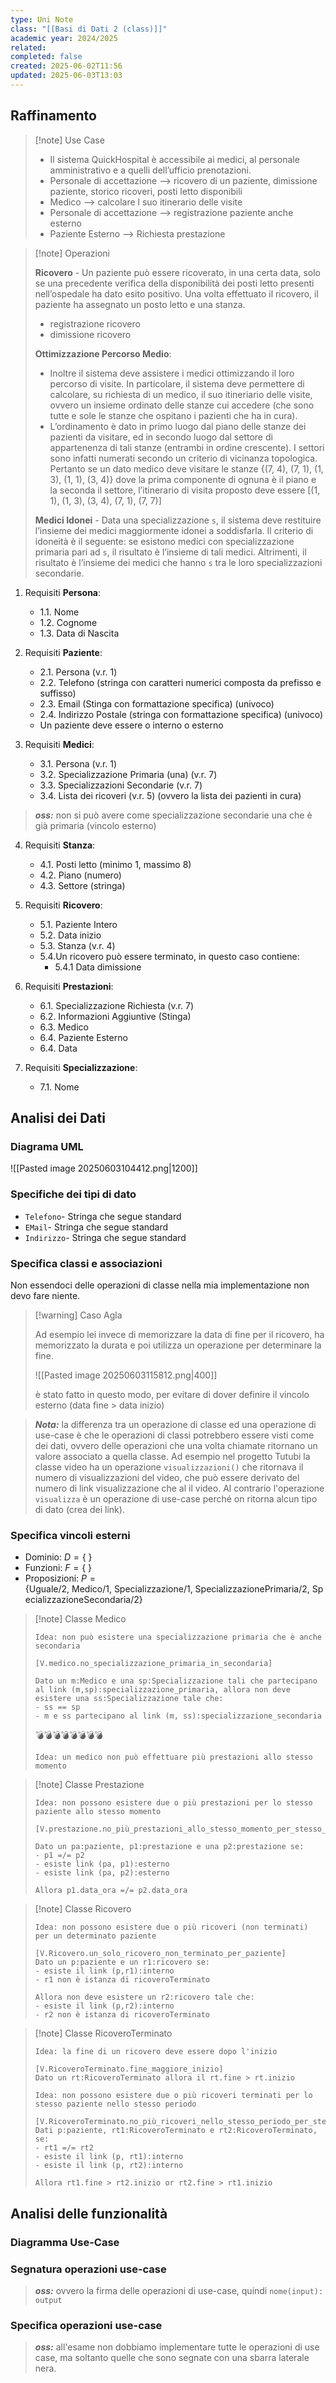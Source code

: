 ```yaml
---
type: Uni Note
class: "[[Basi di Dati 2 (class)]]"
academic year: 2024/2025
related: 
completed: false
created: 2025-06-02T11:56
updated: 2025-06-03T13:03
---
```

## Raffinamento

>[!note] Use Case
>
>- Il sistema QuickHospital è accessibile ai medici, al personale amministrativo e a quelli dell’ufficio prenotazioni.
>- Personale di accettazione --> ricovero di un paziente, dimissione paziente, storico ricoveri, posti letto disponibili 
>- Medico --> calcolare l suo itinerario delle visite
>- Personale di accettazione --> registrazione paziente anche esterno
>- Paziente Esterno --> Richiesta prestazione

>[!note] Operazioni
>
>**Ricovero** - Un paziente può essere ricoverato, in una certa data, solo se una precedente verifica della disponibilità dei posti letto presenti nell’ospedale ha dato esito positivo. Una volta effettuato il ricovero, il paziente ha assegnato un posto letto e una stanza.
>- registrazione ricovero
>- dimissione ricovero
>
>**Ottimizzazione Percorso Medio**: 
>- Inoltre il sistema deve assistere i medici ottimizzando il loro percorso di visite. In particolare, il sistema deve permettere di calcolare, su richiesta di un medico, il suo itineriario delle visite, ovvero un insieme ordinato delle stanze cui accedere (che sono tutte e sole le stanze che ospitano i pazienti che ha in cura).
>- L’ordinamento è dato in primo luogo dal piano delle stanze dei pazienti da visitare, ed in secondo luogo dal settore di appartenenza di tali stanze (entrambi in ordine crescente). I settori sono infatti numerati secondo un criterio di vicinanza topologica.  Pertanto se un dato medico deve visitare le stanze {(7, 4), (7, 1), (1, 3), (1, 1), (3, 4)} dove la prima componente di ognuna è il piano e la seconda il settore, l’itinerario di visita proposto deve essere [(1, 1), (1, 3), (3, 4), (7, 1), (7, 7)]
>  
>**Medici Idonei** - Data una specializzazione `s`, il sistema deve restituire l’insieme dei medici maggiormente idonei a soddisfarla. Il criterio di idoneità è il seguente: se esistono medici con specializzazione primaria pari ad `s`, il risultato è l’insieme di tali medici. Altrimenti, il risultato è l’insieme dei medici che hanno `s` tra le loro specializzazioni secondarie.

1. Requisiti **Persona**:
	- 1.1. Nome
	- 1.2. Cognome
	- 1.3. Data di Nascita

2. Requisiti **Paziente**:
	- 2.1. Persona (v.r. 1)
	- 2.2. Telefono (stringa con caratteri numerici composta da prefisso e suffisso)
	- 2.3. Email (Stinga con formattazione specifica) (univoco)
	- 2.4. Indirizzo Postale (stringa con formattazione specifica) (univoco)
	- Un paziente deve essere o interno o esterno

3. Requisiti **Medici**:
	- 3.1. Persona (v.r. 1)
	- 3.2. Specializzazione Primaria (una) (v.r. 7)
	- 3.3. Specializzazioni Secondarie (v.r. 7)
	- 3.4. Lista dei ricoveri (v.r. 5) (ovvero la lista dei pazienti in cura)

>***oss:*** non si può avere come specializzazione secondarie una che è già primaria (vincolo esterno)

4. Requisiti **Stanza**:
	- 4.1. Posti letto (minimo 1, massimo 8)
	- 4.2. Piano (numero)
	- 4.3. Settore (stringa)
	
5. Requisiti **Ricovero**:
	- 5.1. Paziente Intero
	- 5.2. Data inizio
	- 5.3. Stanza (v.r. 4)
	- 5.4.Un ricovero può essere terminato, in questo caso contiene:
		- 5.4.1 Data dimissione
	
6. Requisiti **Prestazioni**:
	- 6.1. Specializzazione Richiesta (v.r. 7)
	- 6.2. Informazioni Aggiuntive (Stinga)
	- 6.3. Medico
	- 6.4. Paziente Esterno
	- 6.4. Data
	
7. Requisiti **Specializzazione**:
	- 7.1. Nome
## Analisi dei Dati

### Diagrama UML

![[Pasted image 20250603104412.png|1200]]

### Specifiche dei tipi di dato

- `Telefono`- Stringa che segue standard 
- `EMail`- Stringa che segue standard 
- `Indirizzo`- Stringa che segue standard 

### Specifica classi e associazioni

Non essendoci delle operazioni di classe nella mia implementazione non devo fare niente.

>[!warning] Caso Agla
>
>Ad esempio lei invece di memorizzare la data di fine per il ricovero, ha memorizzato la durata e poi utilizza un operazione per determinare la fine.
>
>![[Pasted image 20250603115812.png|400]]
>
>è stato fatto in questo modo, per evitare di dover definire il vincolo esterno (data fine > data inizio)

>***Nota:*** la differenza tra un operazione di classe ed una operazione di use-case è che le operazioni di classi potrebbero essere visti come dei dati, ovvero delle operazioni che una volta chiamate ritornano un valore associato a quella classe. Ad esempio nel progetto Tutubi la classe video ha un operazione `visualizzazioni()` che ritornava il numero di visualizzazioni del video, che può essere derivato del numero di link visualizzazione che al il video. Al contrario l'operazione `visualizza` è un operazione di use-case perché  on ritorna alcun tipo di dato (crea dei link).

### Specifica vincoli esterni

- Dominio: $D = \{ \ \}$
- Funzioni: $F = \{ \ \}$
- Proposizioni: $P = \{\text{Uguale/2},\ \text{Medico/1},\ \text{Specializzazione/1},\ \text{SpecializzazionePrimaria/2},\ \text{SpecializzazioneSecondaria/2} \}$

>[!note] Classe Medico
>
>```
>Idea: non può esistere una specializzazione primaria che è anche secondaria
>
>[V.medico.no_specializzazione_primaria_in_secondaria]
>
>Dato un m:Medico e una sp:Specializzazione tali che partecipano al link (m,sp):specializzazione_primaria, allora non deve esistere una ss:Specializzazione tale che:
>- ss == sp
>- m e ss partecipano al link (m, ss):specializzazione_secondaria
>```
>
>💣💣💣💣💣💣💣💣
>```
>Idea: un medico non può effettuare più prestazioni allo stesso momento
>```

>[!note] Classe Prestazione
>
>```
>Idea: non possono esistere due o più prestazioni per lo stesso paziente allo stesso momento
>
>[V.prestazione.no_più_prestazioni_allo_stesso_momento_per_stesso_paziente]
>
>Dato un pa:paziente, p1:prestazione e una p2:prestazione se:
>- p1 =/= p2
>- esiste link (pa, p1):esterno
>- esiste link (pa, p2):esterno
>  
>Allora p1.data_ora =/= p2.data_ora
 >```

>[!note] Classe Ricovero
>
>```
>Idea: non possono esistere due o più ricoveri (non terminati) per un determinato paziente
>
>[V.Ricovero.un_solo_ricovero_non_terminato_per_paziente]
>Dato un p:paziente e un r1:ricovero se:
>- esiste il link (p,r1):interno
>- r1 non è istanza di ricoveroTerminato 
>
>Allora non deve esistere un r2:ricovero tale che:
>- esiste il link (p,r2):interno
>- r2 non è istanza di ricoveroTerminato
>```

>[!note] Classe RicoveroTerminato
>
>```
>Idea: la fine di un ricovero deve essere dopo l'inizio
>
>[V.RicoveroTerminato.fine_maggiore_inizio]
>Dato un rt:RicoveroTerminato allora il rt.fine > rt.inizio
>```
>
>```
>Idea: non possono esistere due o più ricoveri terminati per lo stesso paziente nello stesso periodo
>
>[V.RicoveroTerminato.no_più_ricoveri_nello_stesso_periodo_per_stessoo_paziente]
>Dati p:paziente, rt1:RicoveroTerminato e rt2:RicoveroTerminato, se:
>- rt1 =/= rt2
>- esiste il link (p, rt1):interno
>- esiste il link (p, rt2):interno
>  
>Allora rt1.fine > rt2.inizio or rt2.fine > rt1.inizio
>```

## Analisi delle funzionalità

### Diagramma Use-Case

### Segnatura operazioni use-case

>***oss:*** ovvero la firma delle operazioni di use-case, quindi `nome(input): output`

### Specifica operazioni use-case

>***oss:*** all'esame non dobbiamo implementare tutte le operazioni di use case, ma soltanto quelle che sono segnate con una sbarra laterale nera.

